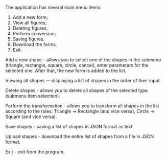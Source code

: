 The application has several main menu items:
1. Add a new form;
2. View all figures;
3. Deleting figures;
4. Perform conversion;
5. Saving figures.
6. Download the forms.
7. Exit.

 Add a new shape - allows you to select one of the shapes in the submenu (triangle, rectangle, square, circle, cancel), enter parameters for the selected one. After that, the new form is added to the list.

Viewing all shapes — displaying a list of shapes in the order of their input.

Delete shapes - allows you to delete all shapes of the selected type (submenu item selection).

Perform the transformation - allows you to transform all shapes in the list according to the rules: Triangle -> Rectangle (and vice versa), Circle -> Square (and vice versa).

Save shapes - saving a list of shapes in JSON format as text.

Upload shapes - download the entire list of shapes from a file in JSON format.

Exit - exit from the program.
